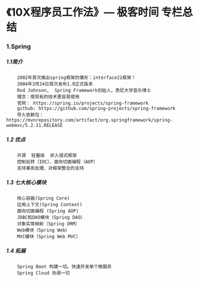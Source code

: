 # 《10X程序员工作法》— 极客时间 专栏总结

### 1.Spring

##### 1.1简介
        2002年首次推出spring框架的雏形：interface21框架！
        2004年3月24日首次发布1.0正式版本
        Rod Johnson,  Spring Framework创始人，悉尼大学音乐博士
        理念：使现有的技术更容易使用
        官网： https://spring.io/projects/spring-framework 
        github: https://github.com/spring-projects/spring-framework  
        导入依赖包： https://mvnrepository.com/artifact/org.springframework/spring-webmvc/5.2.11.RELEASE

##### 1.2 优点
        开源  轻量级  非入侵式框架
        控制反转（IOC）、面向切面编程（AOP）
        支持事务处理、对框架整合的支持 

##### 1.3 七大核心模块
        核心容器(Spring Core)
        应用上下文(Spring Context)
        面向切面编程 (Spring AOP)
        JDBC和DAO模块（Spring DAO）
        对象实体映射（Spring ORM）
        Web模块（Spring Web）
        MVC模块（Spring Web MVC）

##### 1.4 拓展
        Spring Boot 构建一切。快速开发单个微服务
        Spring Cloud 协调一切
